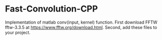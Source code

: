 ﻿# Fast-Convolution-CPP
 Implementation of matlab conv(input, kernel) function.
First download FFTW fftw-3.3.5 at https://www.fftw.org/download.html.
Second, add these files to your project.
